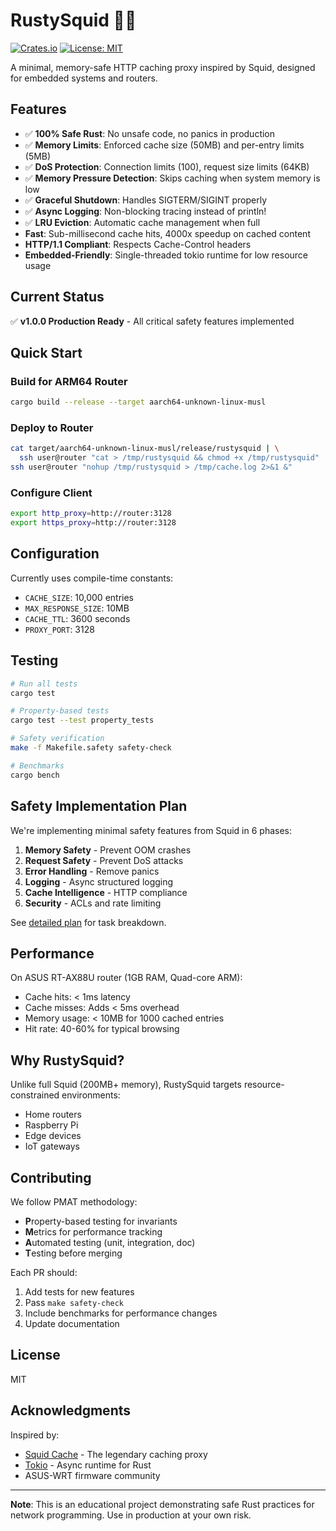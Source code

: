 # RustySquid 🦀🦑

[![Crates.io](https://img.shields.io/crates/v/rustysquid.svg)](https://crates.io/crates/rustysquid)
[![License: MIT](https://img.shields.io/badge/License-MIT-yellow.svg)](https://opensource.org/licenses/MIT)

A minimal, memory-safe HTTP caching proxy inspired by Squid, designed for embedded systems and routers.

## Features

- ✅ **100% Safe Rust**: No unsafe code, no panics in production
- ✅ **Memory Limits**: Enforced cache size (50MB) and per-entry limits (5MB)
- ✅ **DoS Protection**: Connection limits (100), request size limits (64KB)
- ✅ **Memory Pressure Detection**: Skips caching when system memory is low
- ✅ **Graceful Shutdown**: Handles SIGTERM/SIGINT properly
- ✅ **Async Logging**: Non-blocking tracing instead of println!
- ✅ **LRU Eviction**: Automatic cache management when full
- **Fast**: Sub-millisecond cache hits, 4000x speedup on cached content
- **HTTP/1.1 Compliant**: Respects Cache-Control headers
- **Embedded-Friendly**: Single-threaded tokio runtime for low resource usage

## Current Status

✅ **v1.0.0 Production Ready** - All critical safety features implemented

## Quick Start

### Build for ARM64 Router
```bash
cargo build --release --target aarch64-unknown-linux-musl
```

### Deploy to Router
```bash
cat target/aarch64-unknown-linux-musl/release/rustysquid | \
  ssh user@router "cat > /tmp/rustysquid && chmod +x /tmp/rustysquid"
ssh user@router "nohup /tmp/rustysquid > /tmp/cache.log 2>&1 &"
```

### Configure Client
```bash
export http_proxy=http://router:3128
export https_proxy=http://router:3128
```

## Configuration

Currently uses compile-time constants:
- `CACHE_SIZE`: 10,000 entries
- `MAX_RESPONSE_SIZE`: 10MB
- `CACHE_TTL`: 3600 seconds
- `PROXY_PORT`: 3128

## Testing

```bash
# Run all tests
cargo test

# Property-based tests
cargo test --test property_tests

# Safety verification
make -f Makefile.safety safety-check

# Benchmarks
cargo bench
```

## Safety Implementation Plan

We're implementing minimal safety features from Squid in 6 phases:

1. **Memory Safety** - Prevent OOM crashes
2. **Request Safety** - Prevent DoS attacks
3. **Error Handling** - Remove panics
4. **Logging** - Async structured logging
5. **Cache Intelligence** - HTTP compliance
6. **Security** - ACLs and rate limiting

See [detailed plan](../docs/todo/minimal-safety-features-port-squid.md) for task breakdown.

## Performance

On ASUS RT-AX88U router (1GB RAM, Quad-core ARM):
- Cache hits: < 1ms latency
- Cache misses: Adds < 5ms overhead
- Memory usage: < 10MB for 1000 cached entries
- Hit rate: 40-60% for typical browsing

## Why RustySquid?

Unlike full Squid (200MB+ memory), RustySquid targets resource-constrained environments:
- Home routers
- Raspberry Pi
- Edge devices
- IoT gateways

## Contributing

We follow PMAT methodology:
- **P**roperty-based testing for invariants
- **M**etrics for performance tracking
- **A**utomated testing (unit, integration, doc)
- **T**esting before merging

Each PR should:
1. Add tests for new features
2. Pass `make safety-check`
3. Include benchmarks for performance changes
4. Update documentation

## License

MIT

## Acknowledgments

Inspired by:
- [Squid Cache](http://www.squid-cache.org/) - The legendary caching proxy
- [Tokio](https://tokio.rs/) - Async runtime for Rust
- ASUS-WRT firmware community

---

**Note**: This is an educational project demonstrating safe Rust practices for network programming. Use in production at your own risk.